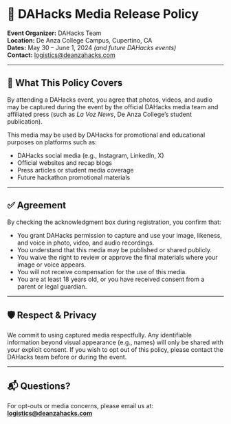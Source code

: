 # 📸 DAHacks Media Release Policy

**Event Organizer:** DAHacks Team  
**Location:** De Anza College Campus, Cupertino, CA  
**Dates:** May 30 – June 1, 2024 *(and future DAHacks events)*  
**Contact:** logistics@deanzahacks.com

---

## 📄 What This Policy Covers

By attending a DAHacks event, you agree that photos, videos, and audio may be captured during the event by the official DAHacks media team and affiliated press (such as *La Voz News*, De Anza College’s student publication).

This media may be used by DAHacks for promotional and educational purposes on platforms such as:

- DAHacks social media (e.g., Instagram, LinkedIn, X)
- Official websites and recap blogs
- Press articles or student media coverage
- Future hackathon promotional materials

---

## ✅ Agreement

By checking the acknowledgment box during registration, you confirm that:

- You grant DAHacks permission to capture and use your image, likeness, and voice in photo, video, and audio recordings.
- You understand that this media may be published or shared publicly.
- You waive the right to review or approve the final materials where your image or voice appears.
- You will not receive compensation for the use of this media.
- You are at least 18 years old, or you have received consent from a parent or legal guardian.

---

## 🛡️ Respect & Privacy

We commit to using captured media respectfully. Any identifiable information beyond visual appearance (e.g., names) will only be shared with your explicit consent. If you wish to opt out of this policy, please contact the DAHacks team before or during the event.

---

## 📬 Questions?

For opt-outs or media concerns, please email us at: **logistics@deanzahacks.com**
